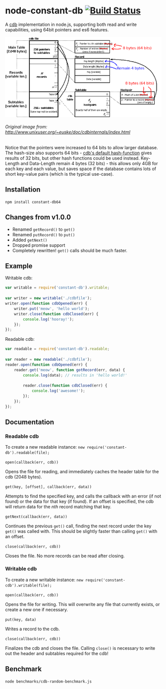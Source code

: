 # node-constant-db [![Build Status](https://travis-ci.org/ozomer/node-cdb-64.svg?branch=master)](https://travis-ci.org/ozomer/node-cdb-64)
A [cdb](http://cr.yp.to/cdb.html) implementation in node.js, supporting both read and write capabilities, using 64bit pointers and es6 features.

![alt text](./cdb64.png "Original image from: http://www.unixuser.org/~euske/doc/cdbinternals/index.html")
###### Original image from: http://www.unixuser.org/~euske/doc/cdbinternals/index.html
Notice that the pointers were increased to 64 bits to allow larger database.
The hash-size also supports 64 bits - [cdb's default hash-function](http://cr.yp.to/cdb/cdb.txt) gives results of 32 bits, but other hash functions could be used instead.
Key-Length and Data-Length remain 4 bytes (32 bits) - this allows only 4GB for each key and each value, but saves space if the database contains lots of short key-value pairs (which is the typical use-case).


## Installation
`npm install constant-db64`

## Changes from v1.0.0
* Renamed `getRecord()` to `get()`
* Renamed `putRecord()` to `put()`
* Added `getNext()`
* Dropped promise support
* Completely rewritten! `get()` calls should be much faster.

## Example
Writable cdb:
```javascript
var writable = require('constant-db').writable;

var writer = new writable('./cdbfile');
writer.open(function cdbOpened(err) {
    writer.put('meow', 'hello world');
    writer.close(function cdbClosed(err) {
        console.log('hooray!');
    });
});
```

Readable cdb:
```javascript
var readable = require('constant-db').readable;

var reader = new readable('./cdbfile');
reader.open(function cdbOpened(err) {
    reader.get('meow', function gotRecord(err, data) {
        console.log(data); // results in 'hello world!'
        
        reader.close(function cdbClosed(err) {
            console.log('awesome!');
        });
    });
});
```

## Documentation
### Readable cdb
To create a new readable instance:
`new require('constant-db').readable(file);`

`open(callback(err, cdb))`

Opens the file for reading, and immediately caches the header table for the cdb (2048 bytes).

`get(key, [offset], callback(err, data))`

Attempts to find the specified key, and calls the callback with an error (if not found) or the data for that key (if found). If an offset is specified, the cdb will return data for the *nth* record matching that key.

`getNext(callback(err, data))`

Continues the previous `get()` call, finding the next record under the key `get()` was called with. This should be slightly faster than calling `get()` with an offset.

`close(callback(err, cdb))`

Closes the file. No more records can be read after closing.

### Writable cdb
To create a new writable instance:
`new require('constant-cdb').writable(file);`

`open(callback(err, cdb))`

Opens the file for writing. This will overwrite any file that currently exists, or create a new one if necessary.

`put(key, data)`

Writes a record to the cdb.

`close(callback(err, cdb))`

Finalizes the cdb and closes the file. Calling `close()` is necessary to write out the header and subtables required for the cdb!

## Benchmark
`node benchmarks/cdb-random-benchmark.js`

